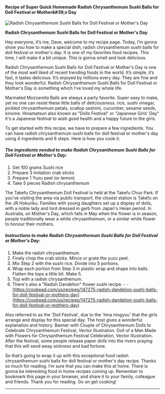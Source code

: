             

#### Recipe of Super Quick Homemade Radish Chrysanthemum Sushi Balls for Doll Festival or Mother&amp;#39;s Day

![Radish Chrysanthemum Sushi Balls for Doll Festival or Mother's Day](https://img-global.cpcdn.com/recipes/6000828507750400/751x532cq70/radish-chrysanthemum-sushi-balls-for-doll-festival-or-mothers-day-recipe-main-photo.jpg)

**Radish Chrysanthemum Sushi Balls for Doll Festival or Mother's Day**

Hey everyone, it’s me, Dave, welcome to my recipe page. Today, I’m gonna show you how to make a special dish, radish chrysanthemum sushi balls for doll festival or mother's day. It is one of my favorites food recipes. This time, I will make it a bit unique. This is gonna smell and look delicious.

Radish Chrysanthemum Sushi Balls for Doll Festival or Mother's Day is one of the most well liked of recent trending foods in the world. It’s simple, it’s fast, it tastes delicious. It’s enjoyed by millions every day. They are fine and they look wonderful. Radish Chrysanthemum Sushi Balls for Doll Festival or Mother's Day is something which I’ve loved my whole life.

Marinated Mozzarella Balls are always a party favorite. Super easy to make, yet no one can resist these little balls of deliciousness. rice, sushi vinegar, pickled chrysanthemum petals, scallop sashimi, cucumber, sesame seeds, kinome. Hinamatsuri also known as "Dolls Festival" or "Japanese Girls' Day" it's a Japanese festival to wish good health and a happy future to the girls.

To get started with this recipe, we have to prepare a few ingredients. You can have radish chrysanthemum sushi balls for doll festival or mother's day using 4 ingredients and 6 steps. Here is how you cook it.

##### The ingredients needed to make Radish Chrysanthemum Sushi Balls for Doll Festival or Mother's Day:

1.  Get 100 grams Sushi rice
2.  Prepare 3 Imitation crab sticks
3.  Prepare 1 Yuzu peel (or lemon)
4.  Take 5 pieces Radish chrysanthemum

The Takefu Chrysanthemum Doll Festival is held at the Takefu Chuo Park. If you've visiting the area via public transport, the closest station is Takefu on the JR Hokuriku. Families with young daughters set up a display of dolls, with a noble lady and lord dressed in garb from Japan's Heian period. In Australia, on Mother's Day, which falls in May when the flower is in season, people traditionally wear a white chrysanthemum, or a similar white flower to honour their mothers.

##### Instructions to make Radish Chrysanthemum Sushi Balls for Doll Festival or Mother's Day:

1.  Make the radish chrysanthemum.
2.  Finely chop the crab sticks. Mince or grate the yuzu peel.
3.  Mix Step 2 with the sushi rice. Divide into 5 portions.
4.  Wrap each portion from Step 3 in plastic wrap and shape into balls. Flatten the tops a little bit. Make 5.
5.  Top with a radish chrysanthemum.
6.  There's also a "Radish Dandelion" flower sushi recipe. - - [https://cookpad.com/us/recipes/147275-radish-dandelion-sushi-balls-for-doll-festival-or-mothers-day](https://cookpad.com/us/recipes/147275-radish-dandelion-sushi-balls-for-doll-festival-or-mothers-day)

Also referred to as the 'Doll Festival', due to the 'hina ningyou' that the girls arrange and display for this special day. The host gives a wonderful explanation and history. Banner with Couple of Chrysanthemum Dolls to Celebrate Chrysanthemum Festival, Vector Illustration. Doll of a Man Made with Flowers for Chrysanthemum Festival Celebration, Vector Illustration. After the festival, some people release paper dolls into the rivers praying that this will send away sickness and bad fortune.

So that’s going to wrap it up with this exceptional food radish chrysanthemum sushi balls for doll festival or mother's day recipe. Thanks so much for reading. I’m sure that you can make this at home. There is gonna be interesting food in home recipes coming up. Remember to bookmark this page in your browser, and share it to your family, colleague and friends. Thank you for reading. Go on get cooking!

* * *